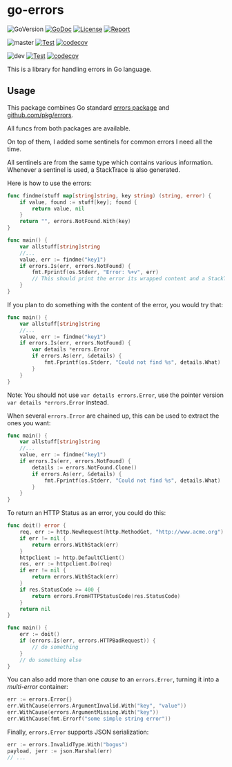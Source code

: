 # go-errors

![GoVersion](https://img.shields.io/github/go-mod/go-version/gildas/go-errors)
[![GoDoc](https://img.shields.io/badge/go.dev-reference-007d9c?logo=go&logoColor=white&style=flat-square)](https://pkg.go.dev/github.com/gildas/go-errors) 
[![License](https://img.shields.io/github/license/gildas/go-errors)](https://github.com/gildas/go-errors/blob/master/LICENSE) 
[![Report](https://goreportcard.com/badge/github.com/gildas/go-errors)](https://goreportcard.com/report/github.com/gildas/go-errors)  

![master](https://img.shields.io/badge/branch-master-informational)
[![Test](https://github.com/gildas/go-errors/actions/workflows/test.yml/badge.svg?branch=master)](https://github.com/gildas/go-errors/actions/workflows/test.yml)
[![codecov](https://codecov.io/gh/gildas/go-errors/branch/master/graph/badge.svg?token=gFCzS9b7Mu)](https://codecov.io/gh/gildas/go-errors/branch/master)

![dev](https://img.shields.io/badge/branch-dev-informational)
[![Test](https://github.com/gildas/go-errors/actions/workflows/test.yml/badge.svg?branch=dev)](https://github.com/gildas/go-errors/actions/workflows/test.yml)
[![codecov](https://codecov.io/gh/gildas/go-errors/branch/dev/graph/badge.svg?token=gFCzS9b7Mu)](https://codecov.io/gh/gildas/go-errors/branch/dev)

This is a library for handling errors in Go language.

## Usage

This package combines Go standard [errors package](https://pkg.go.dev/errors) and [github.com/pkg/errors](https://github.com/pkg/errors).

All funcs from both packages are available.

On top of them, I added some sentinels for common errors I need all the time.

All sentinels are from the same type which contains various information. Whenever a sentinel is used, a StackTrace is also generated.

Here is how to use the errors:  
```go
func findme(stuff map[string]string, key string) (string, error) {
    if value, found := stuff[key]; found {
        return value, nil
    }
    return "", errors.NotFound.With(key)
}

func main() {
    var allstuff[string]string
    //...
    value, err := findme("key1")
    if errors.Is(err, errors.NotFound) {
        fmt.Fprintf(os.Stderr, "Error: %+v", err)
        // This should print the error its wrapped content and a StackTrace.
    }
}
```

If you plan to do something with the content of the error, you would try that:  
```go
func main() {
    var allstuff[string]string
    //...
    value, err := findme("key1")
    if errors.Is(err, errors.NotFound) {
        var details *errors.Error
        if errors.As(err, &details) {
            fmt.Fprintf(os.Stderr, "Could not find %s", details.What)
        }
    }
}
```

Note: You should not use `var details errors.Error`, use the pointer version `var details *errors.Error` instead.

When several `errors.Error` are chained up, this can be used to extract the ones you want:
```go
func main() {
    var allstuff[string]string
    //...
    value, err := findme("key1")
    if errors.Is(err, errors.NotFound) {
        details := errors.NotFound.Clone()
        if errors.As(err, &details) {
            fmt.Fprintf(os.Stderr, "Could not find %s", details.What)
        }
    }
}
```

To return an HTTP Status as an error, you could do this:  
```go
func doit() error {
    req, err := http.NewRequest(http.MethodGet, "http://www.acme.org")
    if err != nil {
        return errors.WithStack(err)
    }
    httpclient := http.DefaultClient()
    res, err := httpclient.Do(req)
    if err != nil {
        return errors.WithStack(err)
    }
    if res.StatusCode >= 400 {
        return errors.FromHTTPStatusCode(res.StatusCode)
    }
    return nil
}

func main() {
    err := doit()
    if (errors.Is(err, errors.HTTPBadRequest)) {
        // do something
    }
    // do something else
}
```

You can also add more than one _cause_ to an `errors.Error`, turning it into a _multi-error_ container:

```go
err := errors.Error{}
err.WithCause(errors.ArgumentInvalid.With("key", "value"))
err.WithCause(errors.ArgumentMissing.With("key"))
err.WithCause(fmt.Errorf("some simple string error"))
```

Finally, `errors.Error` supports JSON serialization:
```go
err := errors.InvalidType.With("bogus")
payload, jerr := json.Marshal(err)
// ...
```
